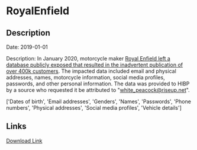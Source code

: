# RoyalEnfield

## Description

Date: 2019-01-01

Description:
In January 2020, motorcycle maker <a href="https://www.thequint.com/news/india/royal-enfield-exposed-database-containing-450000-customer-data-cyber-security-expert" target="_blank" rel="noopener">Royal Enfield left a database publicly exposed that resulted in the inadvertent publication of over 400k customers</a>. The impacted data included email and physical addresses, names, motorcycle information, social media profiles, passwords, and other personal information. The data was provided to HIBP by a source who requested it be attributed to &quot;white_peacock@riseup.net&quot;.


['Dates of birth', 'Email addresses', 'Genders', 'Names', 'Passwords', 'Phone numbers', 'Physical addresses', 'Social media profiles', 'Vehicle details']

## Links

[Download Link](https://link-to.net/1229997/684.6970000107195/dynamic/?r=cm95YWxlbmZpZWxkLmNvbQ==)